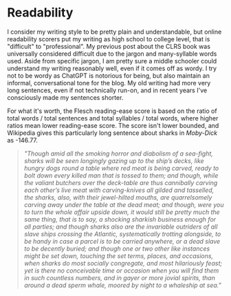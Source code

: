 # Readability

I consider my writing style to be pretty plain and understandable, but online readability scorers put my writing as high school to college level, that is "difficult" to "professional". My previous post about the CLRS book was universally considered difficult due to the jargon and many-syllable words used. Aside from specific jargon, I am pretty sure a middle schooler could understand my writing reasonably well, even if it comes off as wordy. I try not to be wordy as ChatGPT is notorious for being, but also maintain an informal, conversational tone for the blog. My old writing had more very long sentences, even if not technically run-on, and in recent years I've consciously made my sentences shorter.

For what it's worth, the Flesch reading-ease score is based on the ratio of total words / total sentences and total syllables / total words, where higher ratios mean lower reading-ease score. The score isn't lower bounded, and Wikipedia gives this particularly long sentence about sharks in *Moby-Dick* as -146.77.

> *"Though amid all the smoking horror and diabolism of a sea-fight, sharks will be seen longingly gazing up to the ship’s decks, like hungry dogs round a table where red meat is being carved, ready to bolt down every killed man that is tossed to them; and though, while the valiant butchers over the deck-table are thus cannibally carving each other’s live meat with carving-knives all gilded and tasselled, the sharks, also, with their jewel-hilted mouths, are quarrelsomely carving away under the table at the dead meat; and though, were you to turn the whole affair upside down, it would still be pretty much the same thing, that is to say, a shocking sharkish business enough for all parties; and though sharks also are the invariable outriders of all slave ships crossing the Atlantic, systematically trotting alongside, to be handy in case a parcel is to be carried anywhere, or a dead slave to be decently buried; and though one or two other like instances might be set down, touching the set terms, places, and occasions, when sharks do most socially congregate, and most hilariously feast; yet is there no conceivable time or occasion when you will find them in such countless numbers, and in gayer or more jovial spirits, than around a dead sperm whale, moored by night to a whaleship at sea."*

